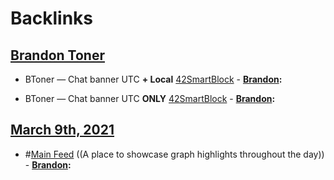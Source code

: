 
# Backlinks
## [Brandon Toner](<Brandon Toner.md>)
- BToner — Chat banner UTC **+ Local** [42SmartBlock](<42SmartBlock.md>)
        - **[Brandon](<Brandon.md>):**

- BToner — Chat banner UTC **ONLY** [42SmartBlock](<42SmartBlock.md>)
        - **[Brandon](<Brandon.md>):**

## [March 9th, 2021](<March 9th, 2021.md>)
- #[Main Feed](<Main Feed.md>) ((A place to showcase graph highlights throughout the day)) 
        - **[Brandon](<Brandon.md>):**

